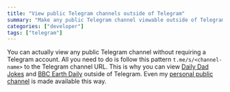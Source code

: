 ```yaml
---
title: "View public Telegram channels outside of Telegram"
summary: "Make any public Telegram channel viewable outside of Telegram"
categories: ["developer"]
tags: ["telegram"]
---
```


You can actually view any public Telegram channel without requiring a Telegram account. All you need to do is follow this pattern `t.me/s/<channel-name>` to the Telegram channel URL. This is why you can view [Daily Dad Jokes](https://t.me/s/DailyDadJokes) and [BBC Earth Daily](https://t.me/s/BBCEarthDaily) outside of Telegram. Even my [personal public channel](https://t.me/s/jesstern) is made available this way.
